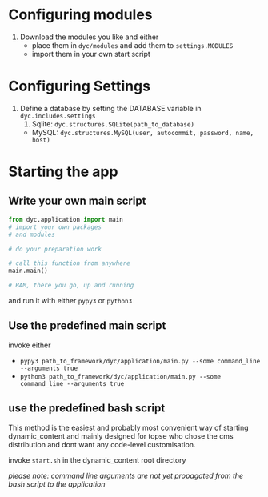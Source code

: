 # Configuring modules

1. Download the modules you like and
    either
    - place them in `dyc/modules` and add them to `settings.MODULES`
    - import them in your own start script

# Configuring Settings

1. Define a database
    by setting the DATABASE variable in `dyc.includes.settings`
    1. Sqlite: `dyc.structures.SQLite(path_to_database)`
    * MySQL: `dyc.structures.MySQL(user, autocommit, password, name, host)`

# Starting the app

## Write your own main script

```py
from dyc.application import main
# import your own packages
# and modules

# do your preparation work

# call this function from anywhere
main.main()

# BAM, there you go, up and running
```

and run it with either `pypy3` or `python3`

## Use the predefined main script

invoke either
- `pypy3 path_to_framework/dyc/application/main.py --some command_line --arguments true`
- `python3 path_to_framework/dyc/application/main.py --some command_line --arguments true`

## use the predefined bash script

This method is the easiest and probably most convenient way of starting dynamic_content and mainly designed for topse who chose the cms distribution and dont want any code-level customisation.

invoke `start.sh` in the dynamic_content root directory

*please note: command line arguments are not yet propagated from the bash script to the application*
